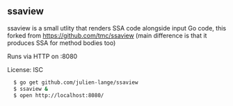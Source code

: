 ssaview
-------

ssaview is a small utlity that renders SSA code alongside input Go code, this forked from https://github.com/tmc/ssaview (main difference is that it produces SSA for method bodies too)

Runs via HTTP on :8080

License: ISC

```sh
  $ go get github.com/julien-lange/ssaview
  $ ssaview &
  $ open http://localhost:8080/
```
